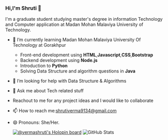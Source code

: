 ###  **Hi,I'm Shruti** 👋

  
  I'm a graduate student studying master's degree in information Technology and Computer application at Madan Mohan Malaviya University of Technology.
- 🌱 I’m currently learning Madan Mohan Malaviya University Of Technology at Gorakhpur

  - Front-end development using **HTML**,**Javascript**,**CSS**,**Bootstrap**
  - Backend development using **Node.js**
  - Introduction to **Python**
  - Solving Data Structure and algorithm questions in **Java**
- 🤔 I’m looking for help with Data Structure & Algorithms
- 💬 Ask me about Tech related stuff
- Reachout to me for any project ideas and I would like to collaborate
- 📫 How to reach me:[shrutiverma9134@gmail.com](shrutiverma9134@gmail.com)
- 😄 Pronouns: She/Her.

   [![@vermashruti's Holopin board](https://holopin.me/vermashruti)](https://holopin.io/@vermashruti)
                                                                    ![GitHub Stats](https://github-readme-stats.vercel.app/api?username=Shruti1998-mona&theme=radical)
